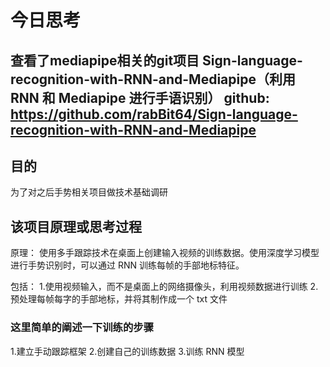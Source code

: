 # 今日思考
## 查看了mediapipe相关的git项目 Sign-language-recognition-with-RNN-and-Mediapipe（利用 RNN 和 Mediapipe 进行手语识别） github: https://github.com/rabBit64/Sign-language-recognition-with-RNN-and-Mediapipe

## 目的
为了对之后手势相关项目做技术基础调研

## 该项目原理或思考过程
原理： 使用多手跟踪技术在桌面上创建输入视频的训练数据。使用深度学习模型进行手势识别时，可以通过 RNN 训练每帧的手部地标特征。

包括： 1.使用视频输入，而不是桌面上的网络摄像头，利用视频数据进行训练
2.预处理每帧每字的手部地标，并将其制作成一个 txt 文件

### 这里简单的阐述一下训练的步骤
1.建立手动跟踪框架
2.创建自己的训练数据
3.训练 RNN 模型